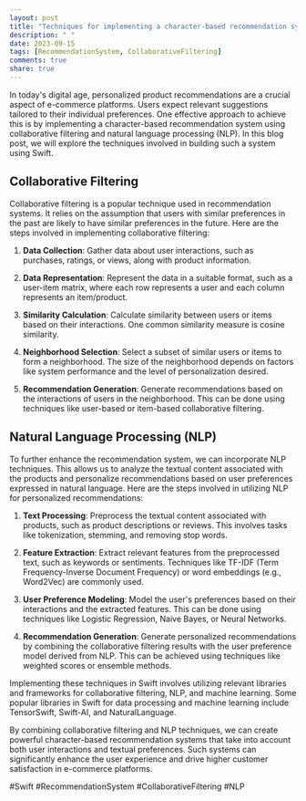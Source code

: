 ```yaml
---
layout: post
title: "Techniques for implementing a character-based recommendation system for personalized product recommendations using collaborative filtering and natural language processing in Swift"
description: " "
date: 2023-09-15
tags: [RecommendationSystem, CollaborativeFiltering]
comments: true
share: true
---
```


In today's digital age, personalized product recommendations are a crucial aspect of e-commerce platforms. Users expect relevant suggestions tailored to their individual preferences. One effective approach to achieve this is by implementing a character-based recommendation system using collaborative filtering and natural language processing (NLP). In this blog post, we will explore the techniques involved in building such a system using Swift.

## Collaborative Filtering

Collaborative filtering is a popular technique used in recommendation systems. It relies on the assumption that users with similar preferences in the past are likely to have similar preferences in the future. Here are the steps involved in implementing collaborative filtering:

1. **Data Collection**: Gather data about user interactions, such as purchases, ratings, or views, along with product information.

2. **Data Representation**: Represent the data in a suitable format, such as a user-item matrix, where each row represents a user and each column represents an item/product.

3. **Similarity Calculation**: Calculate similarity between users or items based on their interactions. One common similarity measure is cosine similarity.

4. **Neighborhood Selection**: Select a subset of similar users or items to form a neighborhood. The size of the neighborhood depends on factors like system performance and the level of personalization desired.

5. **Recommendation Generation**: Generate recommendations based on the interactions of users in the neighborhood. This can be done using techniques like user-based or item-based collaborative filtering.

## Natural Language Processing (NLP)

To further enhance the recommendation system, we can incorporate NLP techniques. This allows us to analyze the textual content associated with the products and personalize recommendations based on user preferences expressed in natural language. Here are the steps involved in utilizing NLP for personalized recommendations:

1. **Text Processing**: Preprocess the textual content associated with products, such as product descriptions or reviews. This involves tasks like tokenization, stemming, and removing stop words.

2. **Feature Extraction**: Extract relevant features from the preprocessed text, such as keywords or sentiments. Techniques like TF-IDF (Term Frequency-Inverse Document Frequency) or word embeddings (e.g., Word2Vec) are commonly used.

3. **User Preference Modeling**: Model the user's preferences based on their interactions and the extracted features. This can be done using techniques like Logistic Regression, Naive Bayes, or Neural Networks.

4. **Recommendation Generation**: Generate personalized recommendations by combining the collaborative filtering results with the user preference model derived from NLP. This can be achieved using techniques like weighted scores or ensemble methods.

Implementing these techniques in Swift involves utilizing relevant libraries and frameworks for collaborative filtering, NLP, and machine learning. Some popular libraries in Swift for data processing and machine learning include TensorSwift, Swift-AI, and NaturalLanguage.

By combining collaborative filtering and NLP techniques, we can create powerful character-based recommendation systems that take into account both user interactions and textual preferences. Such systems can significantly enhance the user experience and drive higher customer satisfaction in e-commerce platforms.

#Swift #RecommendationSystem #CollaborativeFiltering #NLP